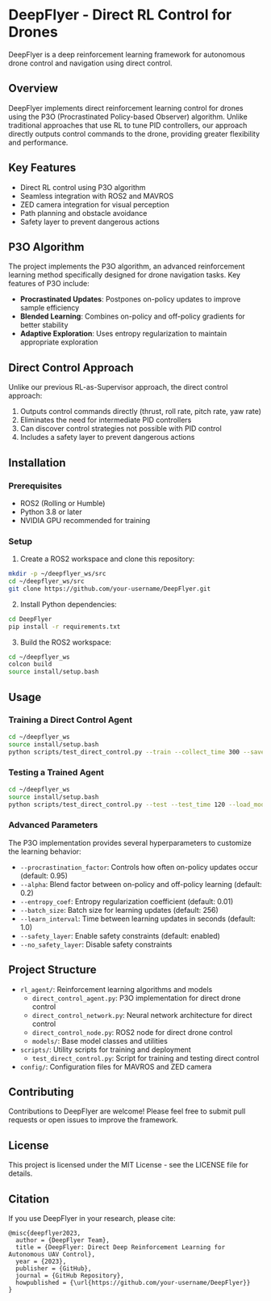 # DeepFlyer - Direct RL Control for Drones

DeepFlyer is a deep reinforcement learning framework for autonomous drone control and navigation using direct control.

## Overview

DeepFlyer implements direct reinforcement learning control for drones using the P3O (Procrastinated Policy-based Observer) algorithm. Unlike traditional approaches that use RL to tune PID controllers, our approach directly outputs control commands to the drone, providing greater flexibility and performance.

## Key Features

- Direct RL control using P3O algorithm
- Seamless integration with ROS2 and MAVROS
- ZED camera integration for visual perception
- Path planning and obstacle avoidance
- Safety layer to prevent dangerous actions

## P3O Algorithm

The project implements the P3O algorithm, an advanced reinforcement learning method specifically designed for drone navigation tasks. Key features of P3O include:

- **Procrastinated Updates**: Postpones on-policy updates to improve sample efficiency
- **Blended Learning**: Combines on-policy and off-policy gradients for better stability
- **Adaptive Exploration**: Uses entropy regularization to maintain appropriate exploration

## Direct Control Approach

Unlike our previous RL-as-Supervisor approach, the direct control approach:

1. Outputs control commands directly (thrust, roll rate, pitch rate, yaw rate)
2. Eliminates the need for intermediate PID controllers
3. Can discover control strategies not possible with PID control
4. Includes a safety layer to prevent dangerous actions

## Installation

### Prerequisites

- ROS2 (Rolling or Humble)
- Python 3.8 or later
- NVIDIA GPU recommended for training

### Setup

1. Create a ROS2 workspace and clone this repository:

```bash
mkdir -p ~/deepflyer_ws/src
cd ~/deepflyer_ws/src
git clone https://github.com/your-username/DeepFlyer.git
```

2. Install Python dependencies:

```bash
cd DeepFlyer
pip install -r requirements.txt
```

3. Build the ROS2 workspace:

```bash
cd ~/deepflyer_ws
colcon build
source install/setup.bash
```

## Usage

### Training a Direct Control Agent

```bash
cd ~/deepflyer_ws
source install/setup.bash
python scripts/test_direct_control.py --train --collect_time 300 --save_model ./models/direct_p3o_agent.pt
```

### Testing a Trained Agent

```bash
cd ~/deepflyer_ws
source install/setup.bash
python scripts/test_direct_control.py --test --test_time 120 --load_model ./models/direct_p3o_agent.pt
```

### Advanced Parameters

The P3O implementation provides several hyperparameters to customize the learning behavior:

- `--procrastination_factor`: Controls how often on-policy updates occur (default: 0.95)
- `--alpha`: Blend factor between on-policy and off-policy learning (default: 0.2)
- `--entropy_coef`: Entropy regularization coefficient (default: 0.01)
- `--batch_size`: Batch size for learning updates (default: 256)
- `--learn_interval`: Time between learning updates in seconds (default: 1.0)
- `--safety_layer`: Enable safety constraints (default: enabled)
- `--no_safety_layer`: Disable safety constraints

## Project Structure

- `rl_agent/`: Reinforcement learning algorithms and models
  - `direct_control_agent.py`: P3O implementation for direct drone control
  - `direct_control_network.py`: Neural network architecture for direct control
  - `direct_control_node.py`: ROS2 node for direct drone control
  - `models/`: Base model classes and utilities
- `scripts/`: Utility scripts for training and deployment
  - `test_direct_control.py`: Script for training and testing direct control
- `config/`: Configuration files for MAVROS and ZED camera

## Contributing

Contributions to DeepFlyer are welcome! Please feel free to submit pull requests or open issues to improve the framework.

## License

This project is licensed under the MIT License - see the LICENSE file for details.

## Citation

If you use DeepFlyer in your research, please cite:

```
@misc{deepflyer2023,
  author = {DeepFlyer Team},
  title = {DeepFlyer: Direct Deep Reinforcement Learning for Autonomous UAV Control},
  year = {2023},
  publisher = {GitHub},
  journal = {GitHub Repository},
  howpublished = {\url{https://github.com/your-username/DeepFlyer}}
}
```